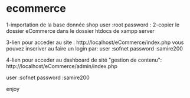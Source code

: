 # ecommerce
1-importation de la base donnée shop 
user :root   password :
2-copier le dossier eCommerce dans le dossier htdocs de xampp server

3-lien pour acceder au site :
http://localhost/eCommerce/index.php
vous pouvez inscriver au faire un login par:
user :sofnet  password :samire200

4-lien pour acceder au dashboard de sité "gestion de contenu":
http://localhost/eCommerce/admin/index.php

user :sofnet  password :samire200

enjoy


